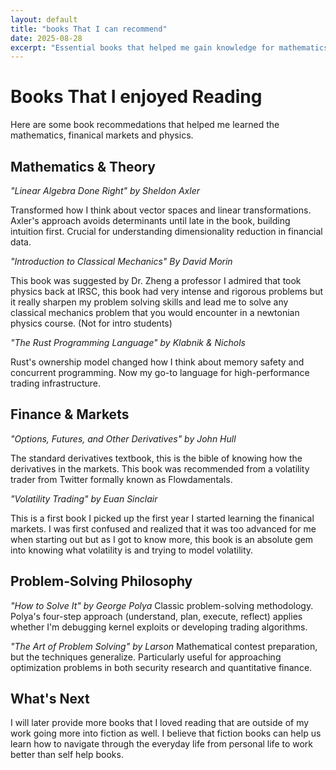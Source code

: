 ```yaml
---
layout: default
title: "books That I can recommend"
date: 2025-08-28
excerpt: "Essential books that helped me gain knowledge for mathematics, programming, and finance."
---
```




# Books That I enjoyed Reading
Here are some book recommedations that helped me learned the mathematics, finanical markets and physics. 

## Mathematics & Theory

*"Linear Algebra Done Right" by Sheldon Axler*

Transformed how I think about vector spaces and linear transformations. Axler's approach avoids determinants until late in the book, building intuition first. Crucial for understanding dimensionality reduction in financial data.

*"Introduction to Classical Mechanics" By David Morin*

This book was suggested by Dr. Zheng a professor I admired that took physics back at IRSC, this book had very intense and rigorous problems but it really sharpen my problem solving skills and lead me to solve any classical mechanics problem that you would encounter in a newtonian physics course. (Not for intro students)

*"The Rust Programming Language" by Klabnik & Nichols*

Rust's ownership model changed how I think about memory safety and concurrent programming. Now my go-to language for high-performance trading infrastructure.

## Finance & Markets

*"Options, Futures, and Other Derivatives" by John Hull*

The standard derivatives textbook, this is the bible of knowing how the derivatives in the markets. This book was recommended from a volatility trader from Twitter formally known as Flowdamentals.

*"Volatility Trading" by Euan Sinclair*

This is a first book I picked up the first year I started learning the finanical markets. I was first confused and realized that it was too advanced for me when starting out but as I got to know more, this book is an absolute gem into knowing what volatility is and trying to model volatility.


## Problem-Solving Philosophy

*"How to Solve It" by George Polya*
Classic problem-solving methodology. Polya's four-step approach (understand, plan, execute, reflect) applies whether I'm debugging kernel exploits or developing trading algorithms.

*"The Art of Problem Solving" by Larson*
Mathematical contest preparation, but the techniques generalize. Particularly useful for approaching optimization problems in both security research and quantitative finance.

## What's Next

I will later provide more books that I loved reading that are outside of my work going more into fiction as well. I believe that fiction books can help us learn how to navigate through the everyday life from personal life to work better than self help books. 
